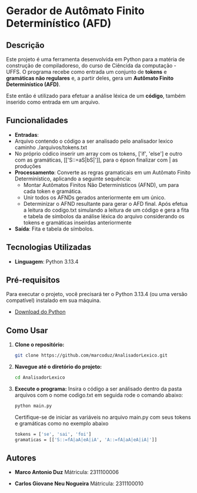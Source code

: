 # Gerador de Autômato Finito Determinístico (AFD)

## Descrição

Este projeto é uma ferramenta desenvolvida em Python para a matéria de construção de compiladoreso, do curso de Ciêncida da computação - UFFS. O programa recebe como entrada um conjunto de **tokens** e **gramáticas não regulares** e, a partir deles, gera um **Autômato Finito Determinístico (AFD)**. 

Este então é utilizado para efetuar a análise léxica de um **código**, também inserido como entrada em um arquivo.

## Funcionalidades

- **Entradas**: 
 - Arquivo contendo o código a ser analisado pelo analisador lexico caminho ./arquivos/tokens.txt
 - No próprio códico inserir um array com os tokens, ['if', 'else'] e outro com as gramáticas, [['S::=aS|bS|']], para o épson finalizar com | as produções 
- **Processamento**: Converte as regras gramaticais em um Autômato Finito Determinístico, aplicando a seguinte sequência:
  - Montar Autômatos Finitos Não Determinísticos (AFND), um para cada token e gramática.
  - Unir todos os AFNDs gerados anteriormente em um único.
  - Determinizar o AFND resultante para gerar o AFD final.
Após efetua a leitura do codigo.txt simulando a leitura de um código e gera a fita e tabela de símbolos da análise léxica do arquivo considerando os tokens e gramáticas inseirdas anteriormente
- **Saída**: Fita e tabela de símbolos.

## Tecnologias Utilizadas

- **Linguagem**: Python 3.13.4

## Pré-requisitos

Para executar o projeto, você precisará ter o Python 3.13.4 (ou uma versão compatível) instalado em sua máquina.

- [Download do Python](https://www.python.org/downloads/)

## Como Usar

1.  **Clone o repositório:**

    ```bash
    git clone https://github.com/marcoduz/AnalisadorLexico.git
    ```

2.  **Navegue até o diretório do projeto:**

    ```bash
    cd AnalisadorLexico
    ```

3.  **Execute o programa:**
   Insira o código a ser análisado dentro da pasta arquivos com o nome codigo.txt em seguida rode o comando abaixo:

    ```bash
    python main.py
    ```
    Certifique-se de iniciar as variáveis no arquivo main.py com seus tokens e gramáticas como no exemplo abaixo

    ```bash
    tokens = ['se', 'sai', 'foi']
    gramaticas = [['S::=fA|aA|eA|iA', 'A::=fA|aA|eA|iA|']]
    ```

## Autores

- **Marco Antonio Duz** Mátricula: 2311100006

- **Carlos Giovane Neu Nogueira** Mátricula: 2311100010